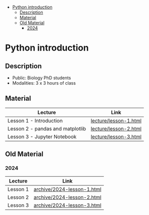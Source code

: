 - [Python introduction](#python-introduction)
  - [Description](#description)
  - [Material](#material)
  - [Old Material](#old-material)
    - [2024](#2024)


# Python introduction 

## Description

- Public: Biology PhD students
- Modalities: 3 x 3 hours of class

## Material 

| Lecture | Link  |
|--------|--------|
| Lesson 1 - Introduction | [lecture/lesson-1.html](https://vgilbart.github.io/python-intro/lecture/lesson-1.html) |
| Lesson 2 - pandas and matplotlib | [lecture/lesson-2.html](https://vgilbart.github.io/python-intro/lecture/lesson-2.html) |
| Lesson 3 - Jupyter Notebook | [lecture/lesson-3.html](https://vgilbart.github.io/python-intro/lecture/lesson-3.html) |

## Old Material 

### 2024
 
| Lecture | Link  |
|--------|--------|
| Lesson 1 | [archive/2024-lesson-1.html](https://vgilbart.github.io/python-intro/archive/2024-lesson-1.html) |
| Lesson 2 | [archive/2024-lesson-2.html](https://vgilbart.github.io/python-intro/archive/2024-lesson-2.html) |
| Lesson 3 | [archive/2024-lesson-3.html](https://vgilbart.github.io/python-intro/archive/2024-lesson-3.html) |